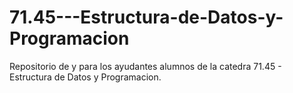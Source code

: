 # 71.45---Estructura-de-Datos-y-Programacion
Repositorio de y para los ayudantes alumnos de la catedra 71.45 - Estructura de Datos y Programacion.

